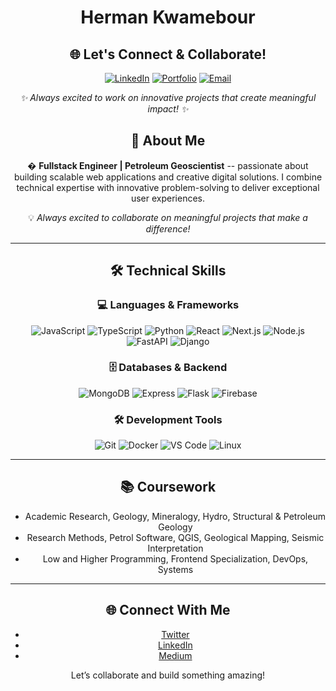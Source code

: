 <div align="center">
  
# Herman Kwamebour

</div>
<div align="center">

## 🌐 Let's Connect & Collaborate!

[![LinkedIn](https://img.shields.io/badge/LinkedIn-0077B5?style=for-the-badge&logo=linkedin&logoColor=white)](https://www.linkedin.com/in/herman-kwamebour/)
[![Portfolio](https://img.shields.io/badge/Portfolio-FF5722?style=for-the-badge&logo=todoist&logoColor=white)](https://www.hermankkwamebour.net)
[![Email](https://img.shields.io/badge/Email-D14836?style=for-the-badge&logo=gmail&logoColor=white)](mailto:hermankwamebour30@gmail.com)

_✨ Always excited to work on innovative projects that create meaningful impact! ✨_

## 👋 About Me

� **Fullstack Engineer | Petroleum Geoscientist** -- passionate about building scalable web applications and creative digital solutions. I combine technical expertise with innovative problem-solving to deliver exceptional user experiences.

💡 _Always excited to collaborate on meaningful projects that make a difference!_

---

## 🛠️ Technical Skills

<div align="center">

### 💻 **Languages & Frameworks**

![JavaScript](https://img.shields.io/badge/JavaScript-F7DF1E?style=for-the-badge&logo=javascript&logoColor=black)
![TypeScript](https://img.shields.io/badge/TypeScript-3178C6?style=for-the-badge&logo=typescript&logoColor=white)
![Python](https://img.shields.io/badge/Python-3776AB?style=for-the-badge&logo=python&logoColor=white)
![React](https://img.shields.io/badge/React-61DAFB?style=for-the-badge&logo=react&logoColor=black)
![Next.js](https://img.shields.io/badge/Next.js-000000?style=for-the-badge&logo=nextdotjs&logoColor=white)
![Node.js](https://img.shields.io/badge/Node.js-339933?style=for-the-badge&logo=nodedotjs&logoColor=white)
![FastAPI](https://img.shields.io/badge/FastAPI-009688?style=for-the-badge&logo=fastapi&logoColor=white)
![Django](https://img.shields.io/badge/Django-092E20?style=for-the-badge&logo=django&logoColor=white)

### 🗄️ **Databases & Backend**

![MongoDB](https://img.shields.io/badge/MongoDB-47A248?style=for-the-badge&logo=mongodb&logoColor=white)
![Express](https://img.shields.io/badge/Express-000000?style=for-the-badge&logo=express&logoColor=white)
![Flask](https://img.shields.io/badge/Flask-000000?style=for-the-badge&logo=flask&logoColor=white)
![Firebase](https://img.shields.io/badge/Firebase-FFCA28?style=for-the-badge&logo=firebase&logoColor=black)

### 🛠️ **Development Tools**

![Git](https://img.shields.io/badge/Git-F05032?style=for-the-badge&logo=git&logoColor=white)
![Docker](https://img.shields.io/badge/Docker-2496ED?style=for-the-badge&logo=docker&logoColor=white)
![VS Code](https://img.shields.io/badge/VS_Code-007ACC?style=for-the-badge&logo=visualstudiocode&logoColor=white)
![Linux](https://img.shields.io/badge/Linux-FCC624?style=for-the-badge&logo=linux&logoColor=black)

</div>

---

## 📚 Coursework

- Academic Research, Geology, Mineralogy, Hydro, Structural & Petroleum Geology
- Research Methods, Petrol Software, QGIS, Geological Mapping, Seismic Interpretation
- Low and Higher Programming, Frontend Specialization, DevOps, Systems

---

## 🌐 Connect With Me

- [Twitter](https://twitter.com)
- [LinkedIn](https://www.linkedin.com/in/herman-kwamebour/)
- [Medium](https://medium.com)

Let’s collaborate and build something amazing!
